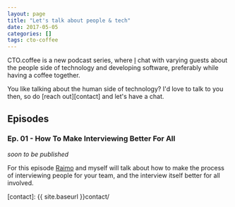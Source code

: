 ```yaml
---
layout: page
title: "Let's talk about people & tech"
date: 2017-05-05
categories: []
tags: cto-coffee
---
```


CTO.coffee is a new podcast series, where [I][benjamin] chat with varying guests about the people side of technology and
developing software, preferably while having a coffee together.

You like talking about the human side of technology? I'd love to talk to you then, so do [reach out][contact] and let's
have a chat.

## Episodes

### Ep. 01 - How To Make Interviewing Better For All

_soon to be published_

For this episode [Raimo](https://twitter.com/rradczewski) and myself will talk about how to make the process of
interviewing people for your team, and the interview itself better for all involved.

[benjamin]: http://squeakyvessel.com/about/
[contact]:  {{ site.baseurl }}contact/
